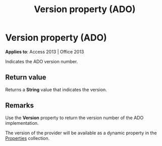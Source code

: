 ﻿---
title: Version property (ADO)
TOCTitle: Version property (ADO)
ms:assetid: 61466895-0a6c-533c-bd93-0ab6af654f24
ms:mtpsurl: https://msdn.microsoft.com/library/JJ249358(v=office.15)
ms:contentKeyID: 48545207
ms.date: 09/18/2015
mtps_version: v=office.15
---

# Version property (ADO)


**Applies to**: Access 2013 | Office 2013

Indicates the ADO version number.

## Return value

Returns a **String** value that indicates the version.

## Remarks

Use the **Version** property to return the version number of the ADO implementation.

The version of the provider will be available as a dynamic property in the [Properties](properties-collection-ado.md) collection.

